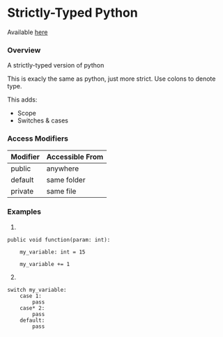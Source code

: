 # Strictly-Typed Python

Available [here](https://github.com/User-2357/Strictly-Typed-Python/)

### Overview

A strictly-typed version of python

This is exacly the same as python, just more strict.
Use colons to denote type.

This adds:
* Scope
* Switches & cases

### Access Modifiers

Modifier|Accessible From
--------|---------------
public  |anywhere
default | same folder
private | same file

### Examples

1.

    public void function(param: int):
  
        my_variable: int = 15
        
        my_variable += 1


2.

    switch my_variable:
        case 1:
            pass
        case* 2:
            pass
        default:
            pass
